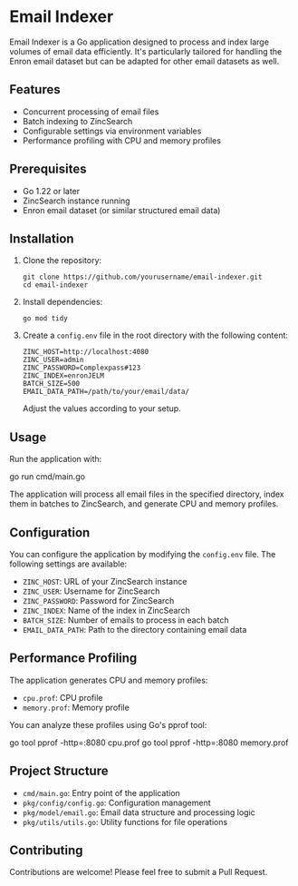 # Email Indexer

Email Indexer is a Go application designed to process and index large volumes of email data efficiently. It's particularly tailored for handling the Enron email dataset but can be adapted for other email datasets as well.

## Features

- Concurrent processing of email files
- Batch indexing to ZincSearch
- Configurable settings via environment variables
- Performance profiling with CPU and memory profiles

## Prerequisites

- Go 1.22 or later
- ZincSearch instance running
- Enron email dataset (or similar structured email data)

## Installation

1. Clone the repository:
   ```
   git clone https://github.com/yourusername/email-indexer.git
   cd email-indexer
   ```

2. Install dependencies:
   ```
   go mod tidy
   ```

3. Create a `config.env` file in the root directory with the following content:
   ```
   ZINC_HOST=http://localhost:4080
   ZINC_USER=admin
   ZINC_PASSWORD=Complexpass#123
   ZINC_INDEX=enronJELM
   BATCH_SIZE=500
   EMAIL_DATA_PATH=/path/to/your/email/data/
   ```
   Adjust the values according to your setup.

## Usage

Run the application with:

go run cmd/main.go


The application will process all email files in the specified directory, index them in batches to ZincSearch, and generate CPU and memory profiles.

## Configuration

You can configure the application by modifying the `config.env` file. The following settings are available:

- `ZINC_HOST`: URL of your ZincSearch instance
- `ZINC_USER`: Username for ZincSearch
- `ZINC_PASSWORD`: Password for ZincSearch
- `ZINC_INDEX`: Name of the index in ZincSearch
- `BATCH_SIZE`: Number of emails to process in each batch
- `EMAIL_DATA_PATH`: Path to the directory containing email data

## Performance Profiling

The application generates CPU and memory profiles:

- `cpu.prof`: CPU profile
- `memory.prof`: Memory profile

You can analyze these profiles using Go's pprof tool:

go tool pprof -http=:8080 cpu.prof
go tool pprof -http=:8080 memory.prof

## Project Structure

- `cmd/main.go`: Entry point of the application
- `pkg/config/config.go`: Configuration management
- `pkg/model/email.go`: Email data structure and processing logic
- `pkg/utils/utils.go`: Utility functions for file operations

## Contributing

Contributions are welcome! Please feel free to submit a Pull Request.
